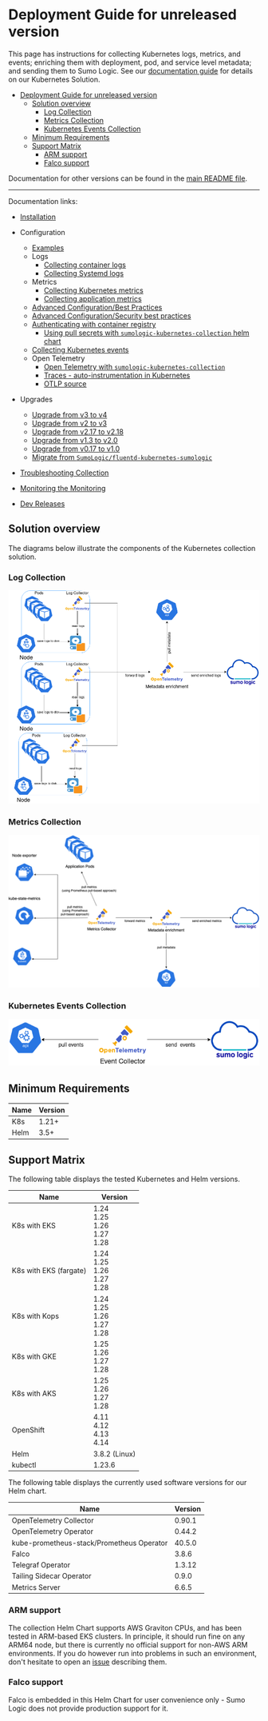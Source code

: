 # Deployment Guide for unreleased version

This page has instructions for collecting Kubernetes logs, metrics, and events; enriching them with deployment, pod, and service level
metadata; and sending them to Sumo Logic. See our [documentation guide](https://help.sumologic.com/docs/observability/kubernetes/) for
details on our Kubernetes Solution.

- [Deployment Guide for unreleased version](#deployment-guide-for-unreleased-version)
  - [Solution overview](#solution-overview)
    - [Log Collection](#log-collection)
    - [Metrics Collection](#metrics-collection)
    - [Kubernetes Events Collection](#kubernetes-events-collection)
  - [Minimum Requirements](#minimum-requirements)
  - [Support Matrix](#support-matrix)
    - [ARM support](#arm-support)
    - [Falco support](#falco-support)

Documentation for other versions can be found in the
[main README file](https://github.com/SumoLogic/sumologic-kubernetes-collection/blob/main/README.md#documentation).

---

Documentation links:

- [Installation](/docs/installation.md)

- Configuration

  - [Examples](/docs/configuration-examples.md)
  - Logs
    - [Collecting container logs](/docs/collecting-container-logs.md)
    - [Collecting Systemd logs](/docs/collecting-systemd-logs.md)
  - Metrics
    - [Collecting Kubernetes metrics](/docs/collecting-kubernetes-metrics.md)
    - [Collecting application metrics](/docs/collecting-application-metrics.md)
  - [Advanced Configuration/Best Practices](https://help.sumologic.com/docs/send-data/kubernetes/best-practices/)
  - [Advanced Configuration/Security best practices](https://help.sumologic.com/docs/send-data/kubernetes/security-best-practices/)
  - [Authenticating with container registry](/docs/working-with-container-registries.md#authenticating-with-container-registry)
    - [Using pull secrets with `sumologic-kubernetes-collection` helm chart](/docs/working-with-container-registries.md#authenticating-with-container-registry)
  - [Collecting Kubernetes events](/docs/collecting-kubernetes-events.md)
  - Open Telemetry
    - [Open Telemetry with `sumologic-kubernetes-collection`](/docs/opentelemetry-collector/README.md)
    - [Traces - auto-instrumentation in Kubernetes](https://help.sumologic.com/docs/apm/traces/get-started-transaction-tracing/opentelemetry-instrumentation/kubernetes)
    - [OTLP source](/docs/otlp-source.md)

- Upgrades

  - [Upgrade from v3 to v4][migration-doc-v4]
  - [Upgrade from v2 to v3][migration-doc-v3]
  - [Upgrade from v2.17 to v2.18][migration-doc-v2.18]
  - [Upgrade from v1.3 to v2.0][migration-doc-v2]
  - [Upgrade from v0.17 to v1.0][migration-doc-v1]
  - [Migrate from `SumoLogic/fluentd-kubernetes-sumologic`][migration-steps]

- [Troubleshooting Collection](/docs/troubleshoot-collection.md)
- [Monitoring the Monitoring](/docs/monitoring-lag.md)
- [Dev Releases](/docs/dev.md)

[migration-doc-v4]: https://help.sumologic.com/docs/send-data/kubernetes/v4/important-changes/
[migration-doc-v3]: https://help.sumologic.com/docs/send-data/kubernetes/v3/important-changes/
[migration-doc-v2.18]: https://github.com/SumoLogic/sumologic-kubernetes-collection/blob/release-v2/deploy/docs/v2-18-migration.md
[migration-doc-v2]: https://github.com/SumoLogic/sumologic-kubernetes-collection/blob/release-v2/deploy/docs/v2_migration_doc.md
[migration-doc-v1]: https://github.com/SumoLogic/sumologic-kubernetes-collection/blob/release-v2/deploy/docs/v1_migration_doc.md
[migration-steps]: https://github.com/SumoLogic/sumologic-kubernetes-collection/blob/release-v2/deploy/docs/Migration_Steps.md

## Solution overview

The diagrams below illustrate the components of the Kubernetes collection solution.

### Log Collection

![logs](/images/logs.png)

### Metrics Collection

![metrics](/images/metrics.png)

### Kubernetes Events Collection

![events](/images/events.png)

## Minimum Requirements

| Name | Version |
| ---- | ------- |
| K8s  | 1.21+   |
| Helm | 3.5+    |

## Support Matrix

The following table displays the tested Kubernetes and Helm versions.

| Name                   | Version                                  |
| ---------------------- | ---------------------------------------- |
| K8s with EKS           | 1.24<br/>1.25<br/>1.26<br/>1.27<br/>1.28 |
| K8s with EKS (fargate) | 1.24<br/>1.25<br/>1.26<br/>1.27<br/>1.28 |
| K8s with Kops          | 1.24<br/>1.25<br/>1.26<br/>1.27<br/>1.28 |
| K8s with GKE           | 1.25<br/>1.26<br/>1.27<br/>1.28          |
| K8s with AKS           | 1.25<br/>1.26<br/>1.27<br/>1.28          |
| OpenShift              | 4.11<br/>4.12<br/>4.13<br/>4.14          |
| Helm                   | 3.8.2 (Linux)                            |
| kubectl                | 1.23.6                                   |

The following table displays the currently used software versions for our Helm chart.

| Name                                      | Version |
| ----------------------------------------- | ------- |
| OpenTelemetry Collector                   | 0.90.1  |
| OpenTelemetry Operator                    | 0.44.2  |
| kube-prometheus-stack/Prometheus Operator | 40.5.0  |
| Falco                                     | 3.8.6   |
| Telegraf Operator                         | 1.3.12  |
| Tailing Sidecar Operator                  | 0.9.0   |
| Metrics Server                            | 6.6.5   |

### ARM support

The collection Helm Chart supports AWS Graviton CPUs, and has been tested in ARM-based EKS clusters. In principle, it should run fine on any
ARM64 node, but there is currently no official support for non-AWS ARM environments. If you do however run into problems in such an
environment, don't hesitate to open an [issue][issues] describing them.

[issues]: https://github.com/SumoLogic/sumologic-kubernetes-collection/issues

### Falco support

Falco is embedded in this Helm Chart for user convenience only - Sumo Logic does not provide production support for it.
